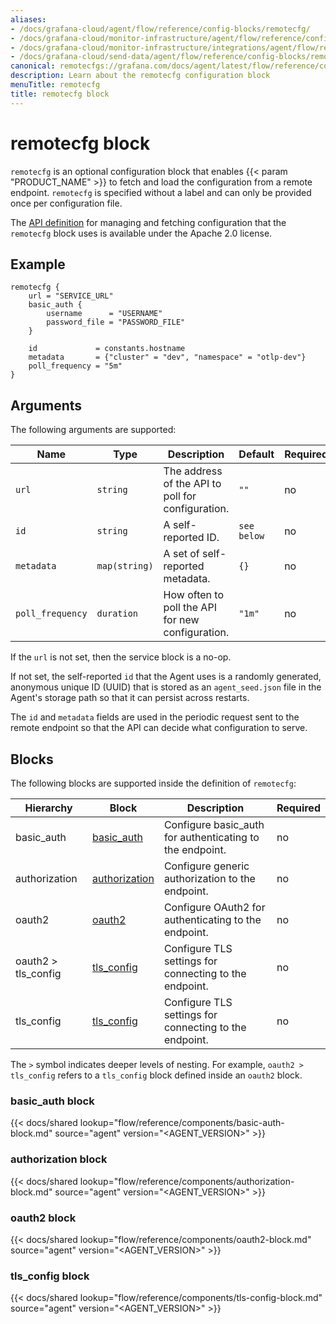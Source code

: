 ```yaml
---
aliases:
- /docs/grafana-cloud/agent/flow/reference/config-blocks/remotecfg/
- /docs/grafana-cloud/monitor-infrastructure/agent/flow/reference/config-blocks/remotecfg/
- /docs/grafana-cloud/monitor-infrastructure/integrations/agent/flow/reference/config-blocks/remotecfg/
- /docs/grafana-cloud/send-data/agent/flow/reference/config-blocks/remotecfg/
canonical: remotecfgs://grafana.com/docs/agent/latest/flow/reference/config-blocks/remotecfg/
description: Learn about the remotecfg configuration block
menuTitle: remotecfg
title: remotecfg block
---
```


# remotecfg block

`remotecfg` is an optional configuration block that enables {{< param "PRODUCT_NAME" >}}
to fetch and load the configuration from a remote endpoint.
`remotecfg` is specified without a label and can only be provided once per
configuration file.

The [API definition][] for managing and fetching configuration that the
`remotecfg` block uses is available under the Apache 2.0 license.

[API definition]: https://github.com/grafana/agent-remote-config

## Example

```river
remotecfg {
	url = "SERVICE_URL"
	basic_auth {
		username      = "USERNAME"
		password_file = "PASSWORD_FILE"
	}

	id             = constants.hostname
	metadata       = {"cluster" = "dev", "namespace" = "otlp-dev"}
	poll_frequency = "5m"
}
```

## Arguments

The following arguments are supported:

Name             | Type                 | Description                                       | Default     | Required
-----------------|----------------------|---------------------------------------------------|-------------|---------
`url`            | `string`             | The address of the API to poll for configuration. | `""`        | no
`id`             | `string`             | A self-reported ID.                               | `see below` | no
`metadata`       | `map(string)`        | A set of self-reported metadata.                  | `{}`        | no
`poll_frequency` | `duration`           | How often to poll the API for new configuration.  | `"1m"`      | no

If the `url` is not set, then the service block is a no-op.

If not set, the self-reported `id` that the Agent uses is a randomly generated,
anonymous unique ID (UUID) that is stored as an `agent_seed.json` file in the
Agent's storage path so that it can persist across restarts.

The `id` and `metadata` fields are used in the periodic request sent to the
remote endpoint so that the API can decide what configuration to serve.

## Blocks

The following blocks are supported inside the definition of `remotecfg`:

Hierarchy | Block | Description | Required
--------- | ----- | ----------- | --------
basic_auth | [basic_auth][] | Configure basic_auth for authenticating to the endpoint. | no
authorization | [authorization][] | Configure generic authorization to the endpoint. | no
oauth2 | [oauth2][] | Configure OAuth2 for authenticating to the endpoint. | no
oauth2 > tls_config | [tls_config][] | Configure TLS settings for connecting to the endpoint. | no
tls_config | [tls_config][] | Configure TLS settings for connecting to the endpoint. | no

The `>` symbol indicates deeper levels of nesting. For example,
`oauth2 > tls_config` refers to a `tls_config` block defined inside
an `oauth2` block.

[basic_auth]: #basic_auth-block
[authorization]: #authorization-block
[oauth2]: #oauth2-block
[tls_config]: #tls_config-block

### basic_auth block

{{< docs/shared lookup="flow/reference/components/basic-auth-block.md" source="agent" version="<AGENT_VERSION>" >}}

### authorization block

{{< docs/shared lookup="flow/reference/components/authorization-block.md" source="agent" version="<AGENT_VERSION>" >}}

### oauth2 block

{{< docs/shared lookup="flow/reference/components/oauth2-block.md" source="agent" version="<AGENT_VERSION>" >}}

### tls_config block

{{< docs/shared lookup="flow/reference/components/tls-config-block.md" source="agent" version="<AGENT_VERSION>" >}}

